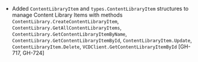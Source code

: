 * Added `ContentLibraryItem` and `types.ContentLibraryItem` structures to manage Content Library Items
  with methods `ContentLibrary.CreateContentLibraryItem`, `ContentLibrary.GetAllContentLibraryItems`,
  `ContentLibrary.GetContentLibraryItemByName`, `ContentLibrary.GetContentLibraryItemById`, `ContentLibraryItem.Update`,
  `ContentLibraryItem.Delete`, `VCDClient.GetContentLibraryItemById` [GH-717, GH-724]
